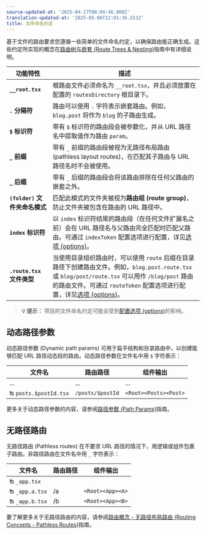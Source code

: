 ```yaml
---
source-updated-at: '2025-04-17T08:04:46.000Z'
translation-updated-at: '2025-05-06T22:01:36.553Z'
title: 文件命名约定
---
```


基于文件的路由要求您遵循一些简单的文件命名约定，以确保路由能正确生成。这些约定所实现的概念在[路由树与嵌套 (Route Trees & Nesting)](./route-trees.md)指南中有详细说明。

| 功能特性                      | 描述                                                                                                                                                                                                                                                                        |
| ----------------------------- | --------------------------------------------------------------------------------------------------------------------------------------------------------------------------------------------------------------------------------------------------------------------------- |
| **`__root.tsx`**              | 根路由文件必须命名为 `__root.tsx`，并且必须放置在配置的 `routesDirectory` 根目录下。                                                                                                                                                                                        |
| **`.` 分隔符**                | 路由可以使用 `.` 字符表示嵌套路由。例如，`blog.post` 将作为 `blog` 的子路由生成。                                                                                                                                                                                           |
| **`$` 标识符**                | 带有 `$` 标识符的路由段会被参数化，并从 URL 路径名中提取值作为路由 `param`。                                                                                                                                                                                                |
| **`_` 前缀**                  | 带有 `_` 前缀的路由段被视为无路径布局路由 (pathless layout routes)，在匹配其子路由与 URL 路径名时不会被使用。                                                                                                                                                               |
| **`_` 后缀**                  | 带有 `_` 后缀的路由段会将该路由排除在任何父路由的嵌套之外。                                                                                                                                                                                                                 |
| **`(folder)` 文件夹命名模式** | 匹配此模式的文件夹被视为**路由组 (route group)**，防止文件夹被包含在路由的 URL 路径中。                                                                                                                                                                                     |
| **`index` 标识符**            | 以 `index` 标识符结尾的路由段（在任何文件扩展名之前）会在 URL 路径名与父路由完全匹配时匹配父路由。可通过 `indexToken` 配置选项进行配置，详见[选项 (options)](../../../api/file-based-routing.md#indextoken)。                                                               |
| **`.route.tsx` 文件类型**     | 当使用目录组织路由时，可以使用 `route` 后缀在目录路径下创建路由文件。例如，`blog.post.route.tsx` 或 `blog/post/route.tsx` 可以用作 `/blog/post` 路由的路由文件。可通过 `routeToken` 配置选项进行配置，详见[选项 (options)](../../../api/file-based-routing.md#routetoken)。 |

> **💡 提示：** 项目的文件命名约定可能会受到[配置选项 (options)](../../../api/file-based-routing.md)的影响。

## 动态路径参数

动态路径参数 (Dynamic path params) 可用于扁平结构和目录路由中，以创建能够匹配 URL 路径动态段的路由。动态路径参数在文件名中用 `$` 字符表示：

| 文件名                | 路由路径         | 组件输出              |
| --------------------- | ---------------- | --------------------- |
| ...                   | ...              | ...                   |
| ʦ `posts.$postId.tsx` | `/posts/$postId` | `<Root><Posts><Post>` |

更多关于动态路径参数的内容，请参阅[路径参数 (Path Params)](../guide/path-params.md)指南。

## 无路径路由

无路径路由 (Pathless routes) 在不要求 URL 路径的情况下，用逻辑或组件包裹子路由。非路径路由在文件名中用 `_` 字符表示：

| 文件名         | 路由路径 | 组件输出         |
| -------------- | -------- | ---------------- |
| ʦ `_app.tsx`   |          |                  |
| ʦ `_app.a.tsx` | /a       | `<Root><App><A>` |
| ʦ `_app.b.tsx` | /b       | `<Root><App><B>` |

要了解更多关于无路径路由的内容，请参阅[路由概念 - 无路径布局路由 (Routing Concepts - Pathless Routes)](./routing-concepts.md#pathless-layout-routes)指南。
